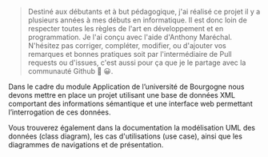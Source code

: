 > Destiné aux débutants et à but pédagogique, j'ai réalisé ce projet il y a plusieurs années à mes débuts en informatique. Il est donc loin de respecter toutes les règles de l'art en développement et en programmation. Je l'ai conçu avec l'aide d'Anthony Maréchal. N'hésitez pas corriger, compléter, modifier, ou d'ajouter vos remarques et bonnes pratiques soit par l'intermédiaire de Pull requests ou d'issues, c'est aussi pour ça que je le partage avec la communauté Github 💪 😀.

Dans le cadre du module Application de l’université de Bourgogne nous devons mettre en place un projet utilisant une base de données XML comportant des informations sémantique et une interface web permettant l’interrogation de ces données.

Vous trouverez également dans la documentation la modélisation UML des données (class diagram), les cas d'utilisations (use case), ainsi que les diagrammes de navigations et de présentation.
